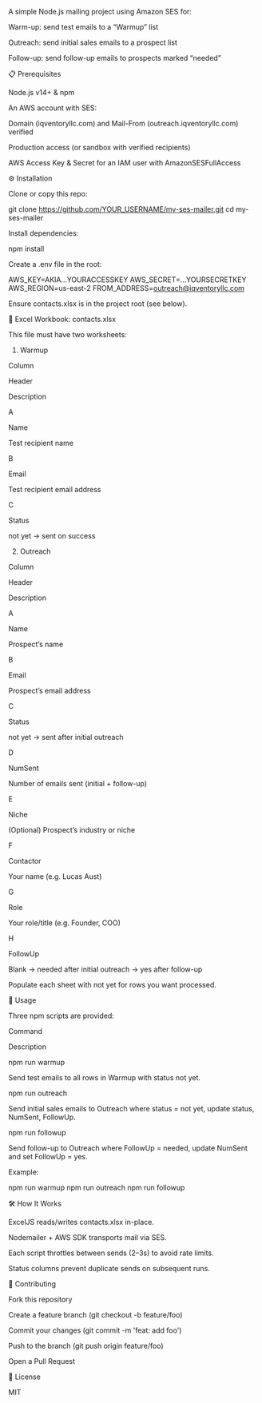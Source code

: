 A simple Node.js mailing project using Amazon SES for:

Warm-up: send test emails to a “Warmup” list

Outreach: send initial sales emails to a prospect list

Follow-up: send follow-up emails to prospects marked “needed”

📋 Prerequisites

Node.js v14+ & npm

An AWS account with SES:

Domain (iqventoryllc.com) and Mail-From (outreach.iqventoryllc.com) verified

Production access (or sandbox with verified recipients)

AWS Access Key & Secret for an IAM user with AmazonSESFullAccess

⚙️ Installation

Clone or copy this repo:

git clone https://github.com/YOUR_USERNAME/my-ses-mailer.git
cd my-ses-mailer

Install dependencies:

npm install

Create a .env file in the root:

AWS_KEY=AKIA...YOURACCESSKEY
AWS_SECRET=...YOURSECRETKEY
AWS_REGION=us-east-2
FROM_ADDRESS=outreach@iqventoryllc.com

Ensure contacts.xlsx is in the project root (see below).

📑 Excel Workbook: contacts.xlsx

This file must have two worksheets:

1. Warmup

Column

Header

Description

A

Name

Test recipient name

B

Email

Test recipient email address

C

Status

not yet → sent on success

2. Outreach

Column

Header

Description

A

Name

Prospect’s name

B

Email

Prospect’s email address

C

Status

not yet → sent after initial outreach

D

NumSent

Number of emails sent (initial + follow-up)

E

Niche

(Optional) Prospect’s industry or niche

F

Contactor

Your name (e.g. Lucas Aust)

G

Role

Your role/title (e.g. Founder, COO)

H

FollowUp

Blank → needed after initial outreach → yes after follow-up

Populate each sheet with not yet for rows you want processed.

🚀 Usage

Three npm scripts are provided:

Command

Description

npm run warmup

Send test emails to all rows in Warmup with status not yet.

npm run outreach

Send initial sales emails to Outreach where status = not yet, update status, NumSent, FollowUp.

npm run followup

Send follow-up to Outreach where FollowUp = needed, update NumSent and set FollowUp = yes.

Example:

npm run warmup
npm run outreach
npm run followup

🛠️ How It Works

ExcelJS reads/writes contacts.xlsx in-place.

Nodemailer + AWS SDK transports mail via SES.

Each script throttles between sends (2–3s) to avoid rate limits.

Status columns prevent duplicate sends on subsequent runs.

🤝 Contributing

Fork this repository

Create a feature branch (git checkout -b feature/foo)

Commit your changes (git commit -m 'feat: add foo')

Push to the branch (git push origin feature/foo)

Open a Pull Request

📄 License

MIT

